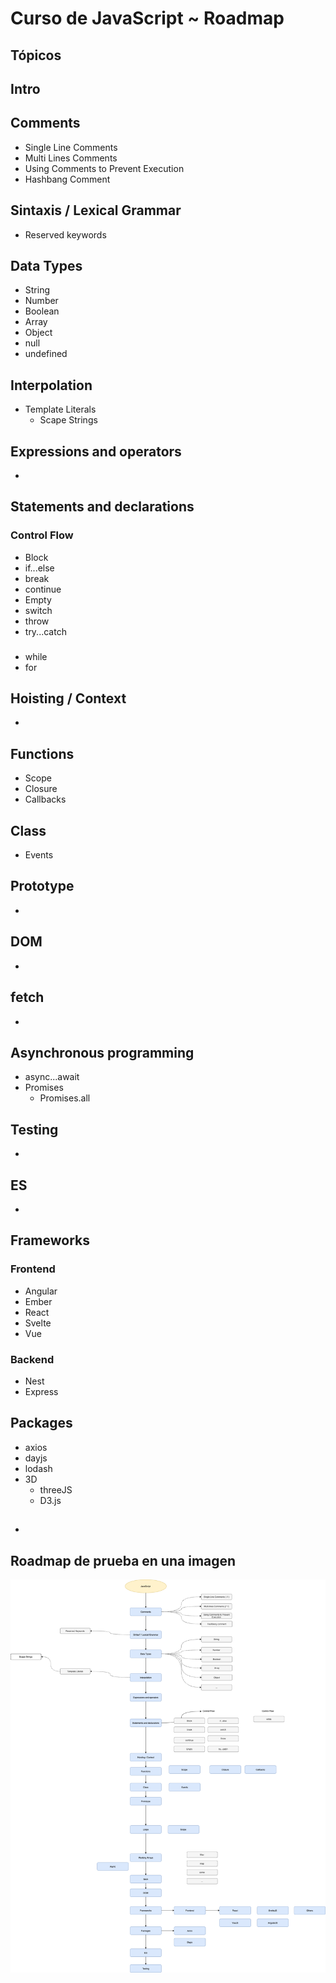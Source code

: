 # Curso de JavaScript ~ Roadmap



## Tópicos


## Intro
## Comments

- Single Line Comments
- Multi Lines Comments
- Using Comments to Prevent Execution
- Hashbang Comment

## Sintaxis / Lexical Grammar

- Reserved keywords

## Data Types
- String
- Number
- Boolean
- Array
- Object
- null
- undefined

## Interpolation 

- Template Literals
    - Scape Strings

## Expressions and operators

- 

## Statements and declarations

### Control Flow
- Block
- if...else
- break
- continue
- Empty
- switch
- throw
- try...catch

### 

- while
- for

## Hoisting / Context

- 

## Functions

- Scope
- Closure
- Callbacks

## Class

- Events

## Prototype

- 


## DOM

- 

## fetch

- 

## Asynchronous programming

- async...await
- Promises
    - Promises.all


## Testing

- 

## ES

- 

## Frameworks

### Frontend
- Angular
- Ember
- React
- Svelte
- Vue

### Backend

- Nest
- Express

## Packages

- axios
- dayjs
- lodash
- 3D
    - threeJS
    - D3.js

## 

- 

## Roadmap de prueba en una imagen

![Image](./src/images/test-roadmap.png)
